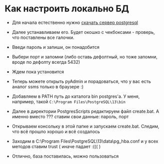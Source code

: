 # Как настроить локально БД

- Для начала естественно нужно [скачать сервер postgresql](
 https://www.enterprisedb.com/postgresql-tutorial-resources-training?cid=437)

 - Далее устанавливаем его. Будет окошко с чекбоксами - проверь, что поставлены все галочки.

 - Введи пароль и запиши, он понадобится

 - Выбери порт и запомни (либо оставь дефолтный, но тоже запомни, вроде по дефолту всегда 5432)

 - Ждем пока установится

 - Теперь можете открыть pyAdmin и порадоваться, что у вас есть аналог ssms только в браузере :)
 
 - Добавляем в PATH путь до каталога bin postgres'а. У меня, например, такой 
 ```C:\Program Files\PostgreSQL\13\bin```

 - Далее в директории PostgresScripts редактируем файл create.bat. А именно вместо ??? ставим свои данные: пароль, порт


- Открываем консольку в этой папке и запускаем create.bat. Следим, что всё прошло хорошо и всё создалось 

- Заходим в C:\Program Files\PostgreSQL\13\data\pg_hba.conf и у всех методов ставим trust ( иначе падает :((( )

- Отлично, база поставилась, можно пользоваться


